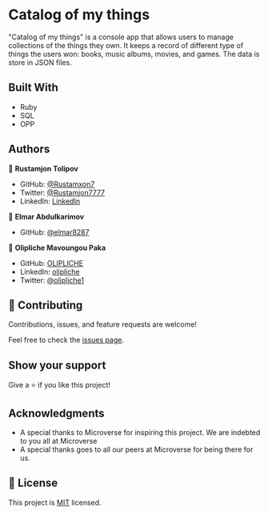 # Catalog of my things

"Catalog of my things" is a console app that allows users to manage collections of the things they own. It keeps a record of different type of things the users won: books, music albums, movies, and games. The data is store in JSON files.

## Built With
- Ruby
- SQL
- OPP

## Authors
👤 **Rustamjon Tolipov**
- GitHub: [@Rustamxon7](https://github.com/Rustamxon7)
- Twitter: [@Rustamjon7777](https://twitter.com/Rustamjon7777)
- LinkedIn: [LinkedIn](https://www.linkedin.com/in/rustamjon-tolipov/)

👤 **Elmar Abdulkarimov**
- GitHub: [@elmar8287](https://github.com/elmar8287)

👤 **Olipliche Mavoungou Paka**
- GitHub: [OLIPLICHE](https://github.com/OLIPLICHE)
- LinkedIn: [olipliche](https://www.linkedin.com/in/olipliche/)
- Twitter: [@olipliche1](https://twitter.com/olipliche1)

## 🤝 Contributing

Contributions, issues, and feature requests are welcome!

Feel free to check the [issues page](?).

## Show your support

Give a ⭐️ if you like this project!

## Acknowledgments

- A special thanks to Microverse for inspiring this project. We are indebted to you all at Microverse
- A special thanks goes to all our peers at Microverse for being there for us.

## 📝 License

This project is [MIT](./LICENSE) licensed.
